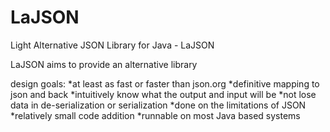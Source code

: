 # LaJSON
Light Alternative JSON Library for Java - LaJSON


LaJSON aims to provide an alternative library

design goals:
*at least as fast or faster than json.org
*definitive mapping to json and back
*intuitively know what the output and input will be
*not lose data in de-serialization or serialization
*done on the limitations of JSON
*relatively small code addition
*runnable on most Java based systems

